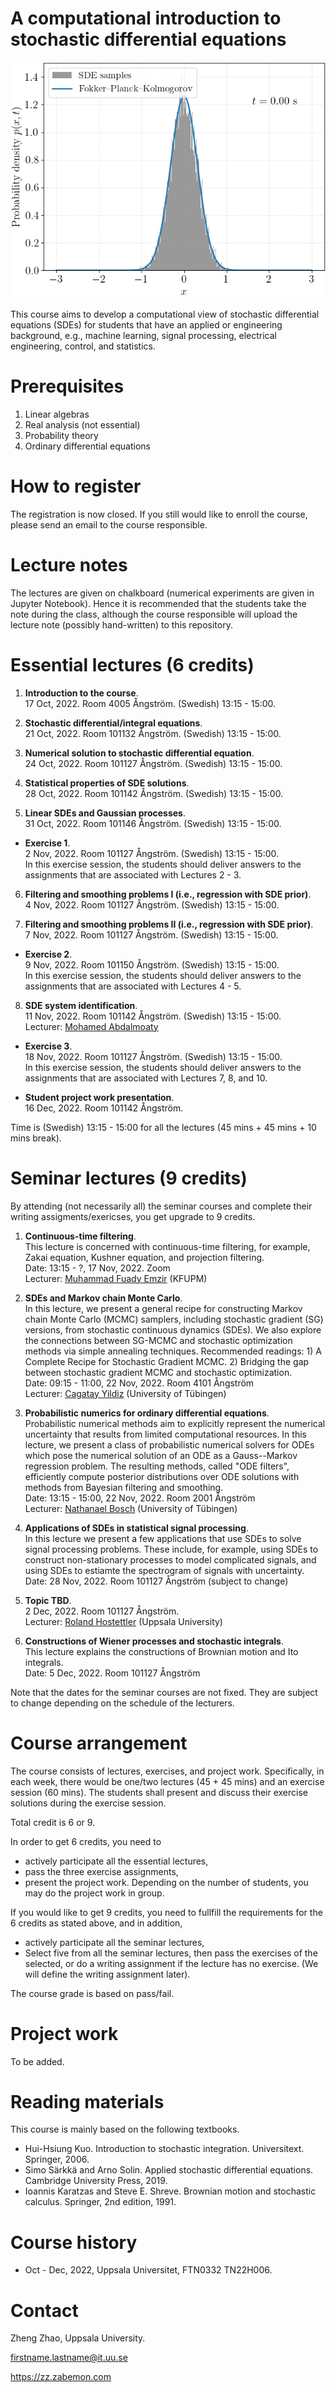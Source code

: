 # A computational introduction to stochastic differential equations

![](./assets/fpk.gif "SDE density evolution in time")

This course aims to develop a computational view of stochastic differential equations (SDEs) for students that have an applied or engineering background, e.g., machine learning, signal processing, electrical engineering, control, and statistics.

# Prerequisites

1. Linear algebras
2. Real analysis (not essential)
3. Probability theory
4. Ordinary differential equations

# How to register

The registration is now closed. If you still would like to enroll the course, please send an email to the course responsible.

# Lecture notes

The lectures are given on chalkboard (numerical experiments are given in Jupyter Notebook). Hence it is recommended that the students take the note during the class, although the course responsible will upload the lecture note (possibly hand-written) to this repository.

# Essential lectures (6 credits)

1. **Introduction to the course**. <br>
    17 Oct, 2022. Room 4005 Ångström. (Swedish) 13:15 - 15:00.

2. **Stochastic differential/integral equations**. <br>
    21 Oct, 2022. Room 101132 Ångström. (Swedish) 13:15 - 15:00.

3. **Numerical solution to stochastic differential equation**. <br>
    24 Oct, 2022. Room 101127 Ångström. (Swedish) 13:15 - 15:00.

4. **Statistical properties of SDE solutions**. <br>
    28 Oct, 2022. Room 101142 Ångström. (Swedish) 13:15 - 15:00.

5. **Linear SDEs and Gaussian processes**. <br>
    31 Oct, 2022. Room 101146 Ångström. (Swedish) 13:15 - 15:00.

-  **Exercise 1**. <br>
    2 Nov, 2022. Room 101127 Ångström. (Swedish) 13:15 - 15:00. <br>
    In this exercise session, the students should deliver answers to the assignments that are associated with Lectures 2 - 3.

6. **Filtering and smoothing problems I (i.e., regression with SDE prior)**. <br>
    4 Nov, 2022. Room 101127 Ångström. (Swedish) 13:15 - 15:00.

7. **Filtering and smoothing problems II (i.e., regression with SDE prior)**. <br>
    7 Nov, 2022. Room 101127 Ångström. (Swedish) 13:15 - 15:00.

-  **Exercise 2**. <br>
    9 Nov, 2022. Room 101150 Ångström. (Swedish) 13:15 - 15:00. <br>
    In this exercise session, the students should deliver answers to the assignments that are associated with Lectures 4 - 5.

8. **SDE system identification**. <br>
    11 Nov, 2022. Room 101142 Ångström. (Swedish) 13:15 - 15:00. <br>
    Lecturer: [Mohamed Abdalmoaty](https://user.it.uu.se/~mohab408/)

-  **Exercise 3**. <br>
    18 Nov, 2022. Room 101127 Ångström. (Swedish) 13:15 - 15:00. <br>
    In this exercise session, the students should deliver answers to the assignments that are associated with Lectures 7, 8, and 10.

-  **Student project work presentation**. <br>
    16 Dec, 2022. Room 101142 Ångström.

Time is (Swedish) 13:15 - 15:00 for all the lectures (45 mins + 45 mins + 10 mins break).

# Seminar lectures (9 credits)

By attending (not necessarily all) the seminar courses and complete their writing assigments/exericses, you get upgrade to 9 credits.

1. **Continuous-time filtering**. <br>
    This lecture is concerned with continuous-time filtering, for example, Zakai equation, Kushner equation, and projection filtering. <br>
    Date: 13:15 - ?, 17 Nov, 2022. Zoom <br>
    Lecturer: [Muhammad Fuady Emzir](https://scholar.google.com/citations?user=nfBRAHAAAAAJ&hl=en) (KFUPM)

2. **SDEs and Markov chain Monte Carlo**. <br>
    In this lecture, we present a general recipe for constructing Markov chain Monte Carlo (MCMC) samplers, including stochastic gradient (SG) versions, from stochastic continuous dynamics (SDEs). We also explore the connections between SG-MCMC and stochastic optimization methods via simple annealing techniques. Recommended readings: 1) A Complete Recipe for Stochastic Gradient MCMC. 2) Bridging the gap between stochastic gradient MCMC and stochastic optimization. <br>
    Date: 09:15 - 11:00, 22 Nov, 2022. Room 4101 Ångström <br>
    Lecturer: [Cagatay Yildiz](https://cagatayyildiz.github.io/) (University of Tübingen)

3. **Probabilistic numerics for ordinary differential equations**. <br>
    Probabilistic numerical methods aim to explicitly represent the numerical uncertainty that results from limited computational resources. In this lecture, we present a class of probabilistic numerical solvers for ODEs which pose the numerical solution of an ODE as a Gauss--Markov regression problem. The resulting methods, called "ODE filters", efficiently compute posterior distributions over ODE solutions with methods from Bayesian filtering and smoothing. <br>
    Date: 13:15 - 15:00, 22 Nov, 2022. Room 2001 Ångström <br>
    Lecturer: [Nathanael Bosch](https://nathanaelbosch.github.io/) (University of Tübingen)

4. **Applications of SDEs in statistical signal processing**. <br>
    In this lecture we present a few applications that use SDEs to solve signal processing problems. These include, for example, using SDEs to construct non-stationary processes to model complicated signals, and using SDEs to estiamte the spectrogram of signals with uncertainty. <br>
    Date: 28 Nov, 2022. Room 101127 Ångström (subject to change)

5. **Topic TBD**. <br>
    2 Dec, 2022. Room 101127 Ångström. <br>
    Lecturer: [Roland Hostettler](http://hostettler.co/) (Uppsala University)

6. **Constructions of Wiener processes and stochastic integrals**. <br>
    This lecture explains the constructions of Brownian motion and Ito integrals. <br>
    Date: 5 Dec, 2022. Room 101127 Ångström

Note that the dates for the seminar courses are not fixed. They are subject to change depending on the schedule of the lecturers.

# Course arrangement

The course consists of lectures, exercises, and project work. Specifically, in each week, there would be one/two lectures (45 + 45 mins) and an exercise session (60 mins). The students shall present and discuss their exercise solutions during the exercise session. 

Total credit is 6 or 9.

In order to get 6 credits, you need to 

- actively participate all the essential lectures,
- pass the three exercise assignments,
- present the project work. Depending on the number of students, you may do the project work in group.

If you would like to get 9 credits, you need to fullfill the requirements for the 6 credits as stated above, and in addition, 

- actively participate all the seminar lectures,
- Select five from all the seminar lectures, then pass the exercises of the selected, or do a writing assignment if the lecture has no exercise. (We will define the writing assignment later).

The course grade is based on pass/fail.

# Project work

To be added.

# Reading materials

This course is mainly based on the following textbooks.

- Hui-Hsiung Kuo. Introduction to stochastic integration. Universitext. Springer, 2006.
- Simo Särkkä and Arno Solin. Applied stochastic differential equations. Cambridge University Press, 2019.
- Ioannis Karatzas and Steve E. Shreve. Brownian motion and stochastic calculus. Springer, 2nd edition, 1991.

# Course history

- Oct - Dec, 2022, Uppsala Universitet, FTN0332 TN22H006.

# Contact

Zheng Zhao, Uppsala University. 

firstname.lastname@it.uu.se

https://zz.zabemon.com
